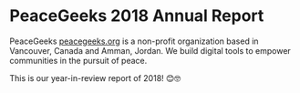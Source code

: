 # PeaceGeeks 2018 Annual Report

PeaceGeeks [peacegeeks.org](https://peacegeeks.org) is a non-profit organization based in Vancouver, Canada and Amman, Jordan. We build digital tools to empower communities in the pursuit of peace. 

This is our year-in-review report of 2018! 😊🤓 


